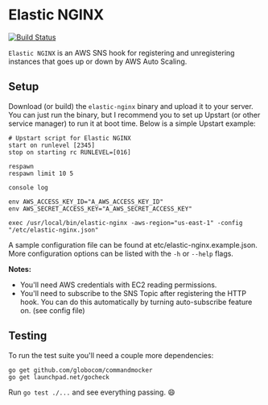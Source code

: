 Elastic NGINX
=============

[![Build Status](https://drone.io/github.com/rochacon/elastic-nginx/status.png)](https://drone.io/github.com/rochacon/elastic-nginx/latest)

`Elastic NGINX` is an AWS SNS hook for registering and unregistering instances that goes up or down by AWS Auto Scaling.


Setup
-----

Download (or build) the `elastic-nginx` binary and upload it to your server. You can just run the binary, but I recommend you to set up Upstart (or other service manager) to run it at boot time. Below is a simple Upstart example:

```
# Upstart script for Elastic NGINX
start on runlevel [2345]
stop on starting rc RUNLEVEL=[016]

respawn
respawn limit 10 5

console log

env AWS_ACCESS_KEY_ID="A_AWS_ACCESS_KEY_ID"
env AWS_SECRET_ACCESS_KEY="A_AWS_SECRET_ACCESS_KEY"

exec /usr/local/bin/elastic-nginx -aws-region="us-east-1" -config "/etc/elastic-nginx.json"
```

A sample configuration file can be found at etc/elastic-nginx.example.json.
More configuration options can be listed with the `-h` or `--help` flags.

**Notes:**

  * You'll need AWS credentials with EC2 reading permissions.
  * You'll need to subscribe to the SNS Topic after registering the HTTP hook. You can do this automatically by turning auto-subscribe feature on. (see config file)


Testing
-------

To run the test suite you'll need a couple more dependencies:

```
go get github.com/globocom/commandmocker
go get launchpad.net/gocheck
```

Run `go test ./...` and see everything passing. :smile:
